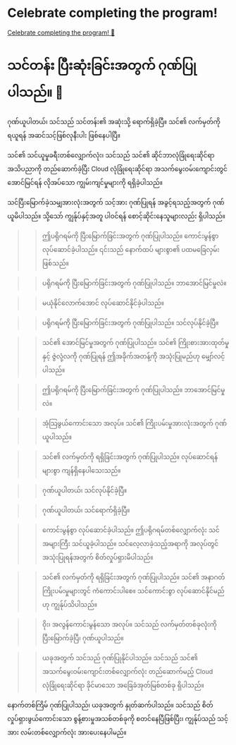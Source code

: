 # Celebrate completing the program!

[Celebrate completing the program! 🔗](https://www.coursera.org/learn/put-it-all-together-prepare-for-a-cloud-security-analyst-job/lecture/MfecU/celebrate-completing-the-program)

# သင်တန်း ပြီးဆုံးခြင်းအတွက် ဂုဏ်ပြုပါသည်။ 🎉

ဂုဏ်ယူပါတယ်၊ သင်သည် သင်တန်း၏ အဆုံးသို့ ရောက်ရှိခဲ့ပြီ။ သင်၏ လက်မှတ်ကို ရယူရန် အဆင်သင့်ဖြစ်လုနီးပါး ဖြစ်နေပါပြီ။

သင်၏ သင်ယူမှုခရီးတစ်လျှောက်လုံး၊ သင်သည် သင်၏ ဆိုင်ဘာလုံခြုံရေးဆိုင်ရာ အသိပညာကို တည်ဆောက်ခဲ့ပြီး Cloud လုံခြုံရေးဆိုင်ရာ အသက်မွေးဝမ်းကျောင်းတွင် အောင်မြင်ရန် လိုအပ်သော ကျွမ်းကျင်မှုများကို ရရှိခဲ့ပါသည်။

သင်ပြီးမြောက်ခဲ့သမျှအားလုံးအတွက် သင့်အား ဂုဏ်ပြုရန် အခွင့်ရသည့်အတွက် ဂုဏ်ယူမိပါသည်။ သို့သော် ကျွန်ုပ်နှင့်အတူ ပါဝင်ရန် စောင့်ဆိုင်းနေသူများလည်း ရှိပါသည်။

> > ဤပရိုဂရမ်ကို ပြီးမြောက်ခြင်းအတွက် ဂုဏ်ပြုပါသည်။ ကောင်းမွန်စွာ လုပ်ဆောင်ခဲ့ပါသည်။ ၎င်းသည် နောက်ထပ် များစွာ၏ ပထမခြေလှမ်းဖြစ်သည်။

> > ပရိုဂရမ်ကို ပြီးမြောက်ခြင်းအတွက် ဂုဏ်ပြုပါသည်။ ဘာအောင်မြင်မှုလဲ။

> > မယုံနိုင်လောက်အောင် လုပ်ဆောင်နိုင်ခဲ့ပါသည်။

> > ပရိုဂရမ်ကို ပြီးမြောက်ခြင်းအတွက် ဂုဏ်ပြုပါသည်။ သင်လုပ်နိုင်ခဲ့ပြီ။

> > သင်၏ အောင်မြင်မှုအတွက် ဂုဏ်ပြုပါသည်။ သင်၏ ကြိုးစားအားထုတ်မှုနှင့် ဇွဲလုံ့လကို ဂုဏ်ပြုရန် ဤအခိုက်အတန့်ကို အသုံးပြုမည်ဟု မျှော်လင့်ပါသည်။

> > ဤပရိုဂရမ်ကို ပြီးမြောက်ခြင်းအတွက် ဂုဏ်ပြုပါသည်။ ဘာအောင်မြင်မှုလဲ။

> > အံ့သြဖွယ်ကောင်းသော အလုပ်။ သင်၏ ကြိုးပမ်းမှုအားလုံးအတွက် ဂုဏ်ယူပါသည်။

> > သင်၏ လက်မှတ်ကို ရရှိခြင်းအတွက် ဂုဏ်ပြုပါသည်။ လုပ်ဆောင်ရန် များစွာ ကျန်ရှိနေပါသေးသည်။

> > ဂုဏ်ယူပါတယ်၊ သင်လုပ်နိုင်ခဲ့ပြီ။

> > ဂုဏ်ယူပါတယ်၊ သင်ရောက်ရှိခဲ့ပြီ။

> > ကောင်းမွန်စွာ လုပ်ဆောင်ခဲ့ပါသည်။ ဤပရိုဂရမ်တစ်လျှောက်လုံး သင်အများကြီး သင်ယူခဲ့ပါသည်။ သင်လေ့လာခဲ့သည့်အရာကို အလုပ်တွင် အသုံးပြုရန်အတွက် စိတ်လှုပ်ရှားမိပါသည်။

> > သင်၏ လက်မှတ်ကို ရရှိခြင်းအတွက် ဂုဏ်ပြုပါသည်။ သင်၏ အနာဂတ် ကြိုးပမ်းမှုများတွင် ကံကောင်းပါစေ။ သင်ကောင်းစွာ လုပ်ဆောင်နိုင်မည်ဟု ကျွန်ုပ်သိပါသည်။

> > ဝိုး၊ အလွန်ကောင်းမွန်သော အလုပ်။ သင်သည် လက်မှတ်တစ်ခုလုံးကို ပြီးမြောက်ခဲ့ပြီ၊ ဂုဏ်ယူပါသည်။

> > ယခုအတွက် သင်သည် ဂုဏ်ပြုနိုင်ပါသည်။ သင်သည် သင်၏ အသက်မွေးဝမ်းကျောင်းတစ်လျှောက်လုံး တည်ဆောက်မည့် Cloud လုံခြုံရေးဆိုင်ရာ ခိုင်မာသော အခြေခံအုတ်မြစ်တစ်ခု ရှိပါသည်။

နောက်တစ်ကြိမ် ဂုဏ်ပြုပါသည်၊ ယခုအတွက် နှုတ်ဆက်ပါသည်။ သင်သည် စိတ်လှုပ်ရှားဖွယ်ကောင်းသော စွန့်စားမှုအသစ်တစ်ခုကို စတင်နေပြီဖြစ်ပြီး၊ ကျွန်ုပ်သည် သင့်အား လမ်းတစ်လျှောက်လုံး အားပေးနေပါမည်။
